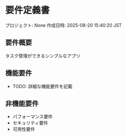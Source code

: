 # 要件定義書
プロジェクト: None
作成日時: 2025-08-20 15:40:20 JST

## 要件概要
タスク管理ができるシンプルなアプリ

## 機能要件
- TODO: 詳細な機能要件を記載

## 非機能要件
- パフォーマンス要件
- セキュリティ要件
- 可用性要件
